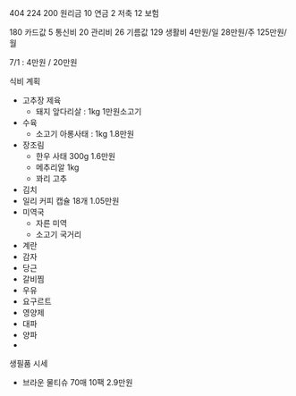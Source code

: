 404
224
	200 원리금
	10 연금
	2 저축
	12 보험
	
180 카드값
	5 통신비
	20 관리비
	26 기름값
	129 생활비 
		4만원/일
		28만원/주
		125만원/월

7/1 : 4만원 / 20만원

식비 계획
- 고추장 제육
	- 돼지 앞다리살 : 1kg 1만원소고기
- 수육
	- 소고기 아롱사태 : 1kg 1.8만원
- 장조림
	- 한우 사태 300g 1.6만원
	- 메추리알 1kg
	- 꽈리 고추
- 김치
- 일리 커피 캡슐 18개 1.05만원
- 미역국
	- 자른 미역
	- 소고기 국거리
- 계란
- 감자
- 당근
- 갈비찜
- 우유
- 요구르트
- 영양제
- 대파
- 양파
- 


생필품 시세 
- 브라운 물티슈 70매 10팩 2.9만원